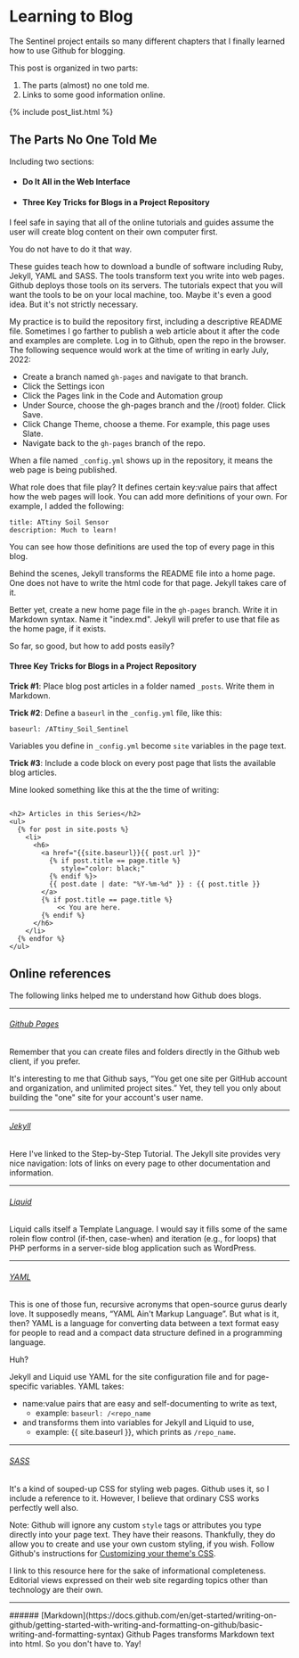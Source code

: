 # Learning to Blog
The Sentinel project entails so many different chapters that I finally learned how to use Github for blogging.

This post is organized in two parts:
1. The parts (almost) no one told me.
2. Links to some good information online.

<!-- The following produces a list of posts -->
{% include post_list.html %}

## The Parts No One Told Me
Including two sections:

<ul>
  <li><h4>Do It All in the Web Interface</h4></li>
  <li><h4>Three Key Tricks for Blogs in a Project Repository</h4></li>
</ul>

I feel safe in saying that all of the online tutorials and guides assume the user will create blog content on their own computer first.

You do not have to do it that way.

These guides teach how to download a bundle of software including Ruby, Jekyll, YAML and SASS. The tools transform text you write into web pages. Github deploys those tools on its servers. The tutorials expect that you will want the tools to be on your local machine, too. Maybe it's even a good idea. But it's not strictly necessary.

My practice is to build the repository first, including a descriptive README file. Sometimes I go farther to publish a web article about it after the code and examples are complete. Log in to Github, open the repo in the browser. The following sequence would work at the time of writing in early July, 2022:

* Create a branch named ```gh-pages``` and navigate to that branch.
* Click the Settings icon
* Click the Pages link in the Code and Automation group
* Under Source, choose the gh-pages branch and the /(root) folder. Click Save.
* Click Change Theme, choose a theme. For example, this page uses Slate.
* Navigate back to the ```gh-pages``` branch of the repo.

When a file named ```_config.yml``` shows up in the repository, it means the web page is being published.

What role does that file play?  It defines certain key:value pairs that affect how the web pages will look. You can add more definitions of your own. For example, I added the following:

```
title: ATtiny Soil Sensor
description: Much to learn!
```

You can see how those definitions are used the top of every page in this blog.

Behind the scenes, Jekyll transforms the README file into a home page. One does not have to write the html code for that page. Jekyll takes care of it.

Better yet, create a new home page file in the ```gh-pages``` branch. Write it in Markdown syntax. Name it "index.md". Jekyll will prefer to use that file as the home page, if it exists.

So far, so good, but how to add posts easily?

#### Three Key Tricks for Blogs in a Project Repository
**Trick #1**: Place blog post articles in a folder named ```_posts```. Write them in Markdown.

**Trick #2**: Define a ```baseurl``` in the ```_config.yml``` file, like this:

```baseurl: /ATtiny_Soil_Sentinel```

Variables you define in ```_config.yml``` become ```site``` variables in the page text.

**Trick #3**: Include a code block on every post page that lists the available blog articles. 

Mine looked something like this at the the time of writing:


<pre><code>
&lt;h2&gt; Articles in this Series&lt;/h2&gt;
&lt;ul&gt;
  {% for post in site.posts %}
    &lt;li&gt;
      &lt;h6&gt;
        &lt;a href="{{site.baseurl}}{{ post.url }}"
          {% if post.title == page.title %}
             style="color: black;"
          {% endif %}&gt;
          {{ post.date | date: "%Y-%m-%d" }} : {{ post.title }}
        &lt;/a&gt;
        {% if post.title == page.title %}
          &nbsp; &lt;&lt; You are here.
        {% endif %}     
      &lt;/h6&gt;
    &lt;/li&gt;
  {% endfor %}
&lt;/ul&gt;
</code></pre>


## Online references
The following links helped me to understand how Github does blogs.

<hr>

###### [Github Pages](https://pages.github.com/)
Remember that you can create files and folders directly in the Github web client, if you prefer.

It's interesting to me that Github says, &ldquo;You get one site per GitHub account and organization,
and unlimited project sites.&rdquo; Yet, they tell you only about building the "one" site for your account's user name.

<hr>

###### [Jekyll](https://jekyllrb.com/docs/step-by-step/01-setup/)
Here I've linked to the Step-by-Step Tutorial. The Jekyll site provides very nice navigation: lots of links on every page to other documentation and information.

<hr>

###### [Liquid](https://shopify.github.io/liquid/)
Liquid calls itself a Template Language. I would say it fills some of the same rolein flow control (if-then, case-when) and iteration (e.g., for loops) that PHP performs in a server-side blog application such as WordPress.

<hr>

###### [YAML](https://yaml.org/spec/1.2.2/)
This is one of those fun, recursive acronyms that open-source gurus dearly love. It supposedly means, &ldquo;YAML Ain't Markup Language&rdquo;. But what is it, then? YAML is a language for converting data between a text format easy for people to read and a compact data structure defined in a programming language.

Huh?

Jekyll and Liquid use YAML for the site configuration file and for page-specific variables.  YAML takes:

* name:value pairs that are easy and self-documenting to write as text, 
    * example: ```baseurl: /<repo_name```
* and transforms them into variables for Jekyll and Liquid to use,
    * example: {{ site.baseurl }}, which prints as ```/repo_name```.

<hr>

###### [SASS](https://sass-lang.com/)
It's a kind of souped-up CSS for styling web pages. Github uses it, so I include a reference to it. However, I believe that ordinary CSS works perfectly well also.

Note: Github will ignore any custom ```style``` tags or attributes you type directly into your page text. They have their reasons. Thankfully, they do allow you to create and use your own custom styling, if you wish. Follow Github's instructions for [Customizing your theme's CSS](https://docs.github.com/en/pages/setting-up-a-github-pages-site-with-jekyll/adding-a-theme-to-your-github-pages-site-using-jekyll#customizing-your-themes-css).

I link to this resource here for the sake of informational completeness. Editorial views expressed on their web site regarding topics other than technology are their own.

<hr>
###### [Markdown](https://docs.github.com/en/get-started/writing-on-github/getting-started-with-writing-and-formatting-on-github/basic-writing-and-formatting-syntax)
Github Pages transforms Markdown text into html. So you don't have to. Yay!
